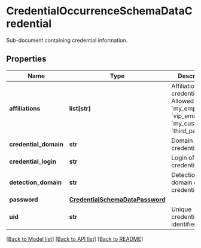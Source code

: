 # CredentialOccurrenceSchemaDataCredential

Sub-document containing credential information.

## Properties
Name | Type | Description | Notes
------------ | ------------- | ------------- | -------------
**affiliations** | **list[str]** | Affiliation of the credential. Allowed values: &#x60;my_employees&#x60;, &#x60;vip_emails&#x60;, &#x60;my_customers&#x60;, &#x60;third_parties&#x60;. | [optional] 
**credential_domain** | **str** | Domain of the credential. | [optional] 
**credential_login** | **str** | Login of the credential. | [optional] 
**detection_domain** | **str** | Detection domain of the credential. | [optional] 
**password** | [**CredentialSchemaDataPassword**](CredentialSchemaDataPassword.md) |  | [optional] 
**uid** | **str** | Unique credential identifier. | 

[[Back to Model list]](../README.md#documentation-for-models) [[Back to API list]](../README.md#documentation-for-api-endpoints) [[Back to README]](../README.md)


